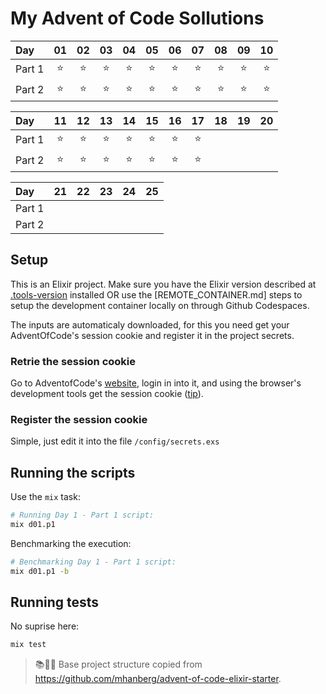 # My Advent of Code Sollutions

Day | 01 | 02 | 03 | 04 | 05 | 06 | 07 | 08 | 09 | 10
:-|:-:|:-:|:-:|:-:|:-:|:-:|:-:|:-:|:-:|:-:
Part 1 |⭐|⭐|⭐|⭐|⭐|⭐|⭐|⭐|⭐|⭐
Part 2 |⭐|⭐|⭐|⭐|⭐|⭐|⭐|⭐|⭐|⭐

Day | 11 | 12 | 13 | 14 | 15 | 16 | 17 | 18 | 19 | 20
:-|:-:|:-:|:-:|:-:|:-:|:-:|:-:|:-:|:-:|:-:
Part 1 |⭐|⭐|⭐|⭐|⭐|⭐|⭐| | | 
Part 2 |⭐|⭐|⭐|⭐|⭐|⭐|⭐| | | 

Day | 21 | 22 | 23 | 24 | 25
:-|:-:|:-:|:-:|:-:|:-:
Part 1 | | | | | 
Part 2 | | | | | 


## Setup

This is an Elixir project. Make sure you have the Elixir version described at [.tools-version]() installed OR use the [REMOTE_CONTAINER.md] steps to setup the development container locally on through Github Codespaces.

The inputs are automaticaly downloaded, for this you need get your AdventOfCode's session cookie and register it in the project secrets.

### Retrie the session cookie

Go to AdventofCode's [website](https://adventofcode.com/), login in into it, and using the browser's development tools get the session cookie ([tip](https://developer.chrome.com/docs/devtools/application/cookies)).

### Register the session cookie

Simple, just edit it into the file `/config/secrets.exs`

## Running the scripts

Use the `mix` task:

```sh
# Running Day 1 - Part 1 script:
mix d01.p1
```

Benchmarking the execution:

```sh
# Benchmarking Day 1 - Part 1 script:
mix d01.p1 -b
```

## Running tests

No suprise here:

```sh
mix test
```

> 📚🧑‍💻 Base project structure copied from https://github.com/mhanberg/advent-of-code-elixir-starter.